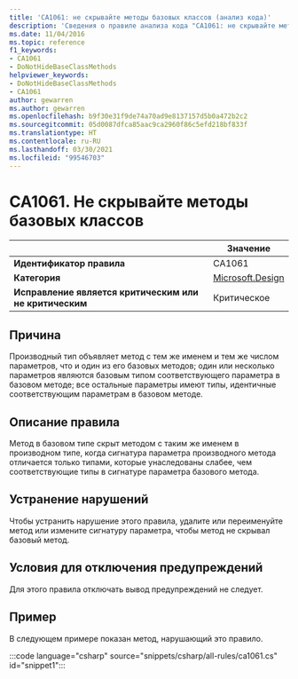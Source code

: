 ```yaml
---
title: 'CA1061: не скрывайте методы базовых классов (анализ кода)'
description: 'Сведения о правиле анализа кода "CA1061: не скрывайте методы базовых классов"'
ms.date: 11/04/2016
ms.topic: reference
f1_keywords:
- CA1061
- DoNotHideBaseClassMethods
helpviewer_keywords:
- DoNotHideBaseClassMethods
- CA1061
author: gewarren
ms.author: gewarren
ms.openlocfilehash: b9f30e31f9de74a70ad9e8137157d5b0a472b2c2
ms.sourcegitcommit: 05d0087dfca85aac9ca2960f86c5efd218bf833f
ms.translationtype: HT
ms.contentlocale: ru-RU
ms.lasthandoff: 03/30/2021
ms.locfileid: "99546703"
---
```

# <a name="ca1061-do-not-hide-base-class-methods"></a>CA1061. Не скрывайте методы базовых классов

| | Значение |
|-|-|
| **Идентификатор правила** |CA1061|
| **Категория** |[Microsoft.Design](design-warnings.md)|
| **Исправление является критическим или не критическим** |Критическое|

## <a name="cause"></a>Причина

Производный тип объявляет метод с тем же именем и тем же числом параметров, что и один из его базовых методов; один или несколько параметров являются базовым типом соответствующего параметра в базовом методе; все остальные параметры имеют типы, идентичные соответствующим параметрам в базовом методе.

## <a name="rule-description"></a>Описание правила

Метод в базовом типе скрыт методом с таким же именем в производном типе, когда сигнатура параметра производного метода отличается только типами, которые унаследованы слабее, чем соответствующие типы в сигнатуре параметра базового метода.

## <a name="how-to-fix-violations"></a>Устранение нарушений

Чтобы устранить нарушение этого правила, удалите или переименуйте метод или измените сигнатуру параметра, чтобы метод не скрывал базовый метод.

## <a name="when-to-suppress-warnings"></a>Условия для отключения предупреждений

Для этого правила отключать вывод предупреждений не следует.

## <a name="example"></a>Пример

В следующем примере показан метод, нарушающий это правило.

:::code language="csharp" source="snippets/csharp/all-rules/ca1061.cs" id="snippet1":::
